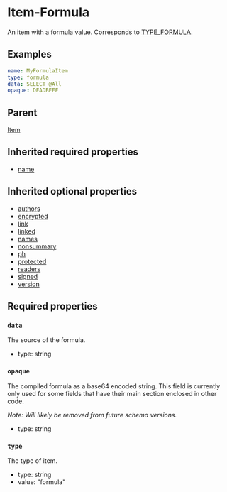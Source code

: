 <!--
   Copyright 2023 HCL America, Inc.

   Licensed under the Apache License, Version 2.0 (the "License"); you may not
   use this file except in compliance with the License. You may obtain a copy of
   the License at

       http://www.apache.org/licenses/LICENSE-2.0

   Unless required by applicable law or agreed to in writing, software
   distributed under the License is distributed on an "AS IS" BASIS, WITHOUT
   WARRANTIES OR CONDITIONS OF ANY KIND, either express or implied. See the
   License for the specific language governing permissions and limitations under
   the License.
-->

# Item-Formula

An item with a formula value. Corresponds to
[TYPE_FORMULA](https://opensource.hcltechsw.com/domino-c-api-docs/reference/Symb/TYPE_xxx/).

## Examples
```yaml
name: MyFormulaItem
type: formula
data: SELECT @All
opaque: DEADBEEF
```

## Parent
[Item](./item-v1.md)

## Inherited required properties
* [name](./item-v1.md#name)

## Inherited optional properties
* [authors](./item-v1.md#authors)
* [encrypted](./item-v1.md#encrypted)
* [link](./item-v1.md#link)
* [linked](./item-v1.md#linked)
* [names](./item-v1.md#names)
* [nonsummary](./item-v1.md#nonsummary)
* [ph](./item-v1.md#ph)
* [protected](./item-v1.md#protected)
* [readers](./item-v1.md#readers)
* [signed](./item-v1.md#signed)
* [version](./item-v1.md#version)

## Required properties

### `data`
The source of the formula.
* type: string

### `opaque`
The compiled formula as a base64 encoded string. This field is currently only
used for some fields that have their main section enclosed in other code.

*Note: Will likely be removed from future schema versions.*
* type: string

### `type`
The type of item.
* type: string
* value: "formula"
